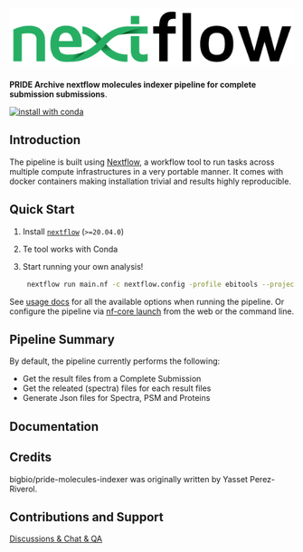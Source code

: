 # ![bigbio/pride-molecules-indexer](docs/images/Nextflow_logo.png)

**PRIDE Archive nextflow molecules indexer pipeline for complete submission submissions**.

[![install with conda](https://img.shields.io/badge/install%20with-bioconda-brightgreen.svg)](https://bioconda.github.io/)

## Introduction

The pipeline is built using [Nextflow](https://www.nextflow.io), a workflow tool to run tasks across multiple compute infrastructures in a very portable manner. It comes with docker containers making installation trivial and results highly reproducible.

## Quick Start

1. Install [`nextflow`](https://nf-co.re/usage/installation) (`>=20.04.0`)

2. Te tool works with Conda 

3. Start running your own analysis!

    ```bash
     nextflow run main.nf -c nextflow.config -profile ebitools --project_accession PXD004016
    ```

See [usage docs](https://nf-co.re/proteomicslfq/usage) for all the available options when running the pipeline. Or configure the pipeline via
[nf-core launch](https://nf-co.re/launch) from the web or the command line.

## Pipeline Summary

By default, the pipeline currently performs the following:

* Get the result files from a Complete Submission
* Get the releated (spectra) files for each result files 
* Generate Json files for Spectra, PSM and Proteins 

## Documentation

## Credits

bigbio/pride-molecules-indexer was originally written by Yasset Perez-Riverol.

## Contributions and Support

[Discussions & Chat & QA](https://github.com/bigbio/pride-molecule-indexer/discussions)
